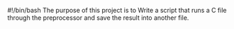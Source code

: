 #!/bin/bash
The purpose of this project is to Write a script that runs a C file through the preprocessor and save the result into another file.
